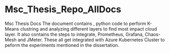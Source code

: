 # Msc_Thesis_Repo_AllDocs
Msc Thesis Docs
The document contains , python code to perform K-Means clustring and analyzing different layers to find most impact cloud layer. 
It also contains the steps to integrate, Prometheus, Grafana, Chaos-Mesh and JMeter. These all get integrated with Azure Kubernetes Cluster to peform the experiments mentioned in the dissertation.
